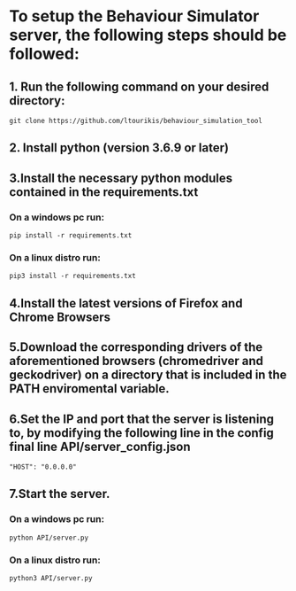 # To setup the Behaviour Simulator server, the following steps should be followed:

## 1. Run the following command on your desired directory:
    git clone https://github.com/ltourikis/behaviour_simulation_tool 
			
## 2. Install python (version 3.6.9 or later)
	
## 3.Install the necessary python modules contained in the requirements.txt
### On a windows pc run:
    pip install -r requirements.txt
### On a linux distro run:
    pip3 install -r requirements.txt

## 4.Install the latest versions of Firefox and Chrome Browsers
	 
## 5.Download the corresponding drivers of the aforementioned browsers (chromedriver and geckodriver) on a directory that is included in the PATH enviromental variable.
	   
## 6.Set the IP and port that the server is listening to, by modifying the following line in the config final line API/server_config.json
    "HOST": "0.0.0.0"
	   		
## 7.Start the server.
### On a windows pc run:
    python API/server.py
	   		 
### On a linux distro run:
    python3 API/server.py

